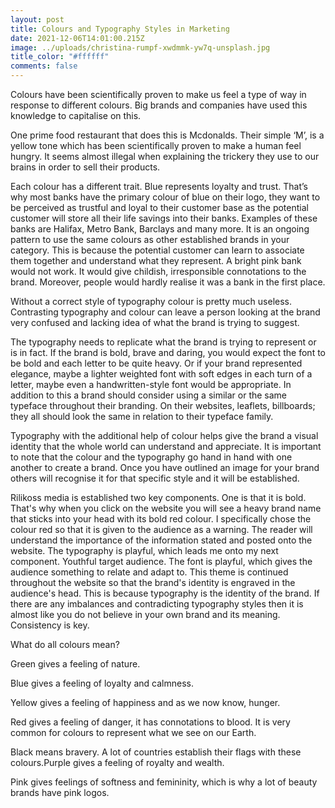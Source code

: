 ```yaml
---
layout: post
title: Colours and Typography Styles in Marketing
date: 2021-12-06T14:01:00.215Z
image: ../uploads/christina-rumpf-xwdmmk-yw7q-unsplash.jpg
title_color: "#ffffff"
comments: false
---
```

Colours have been scientifically proven to make us feel a type of way in response to different colours. Big brands and companies have used this knowledge to capitalise on this.



One prime food restaurant that does this is Mcdonalds. Their simple ‘M’, is a yellow tone which has been scientifically proven to make a human feel hungry. It seems almost illegal when explaining the trickery they use to our brains in order to sell their products.

Each colour has a different trait. Blue represents loyalty and trust. That’s why most banks have the primary colour of blue on their logo, they want to be perceived as trustful and loyal to their customer base as the potential customer will store all their life savings into their banks. Examples of these banks are Halifax, Metro Bank, Barclays and many more. It is an ongoing pattern to use the same colours as other established brands in your category. This is because the potential customer can learn to associate them together and understand what they represent. A bright pink bank would not work. It would give childish, irresponsible connotations to the brand. Moreover, people would hardly realise it was a bank in the first place.



Without a correct style of typography colour is pretty much useless. Contrasting typography and colour can leave a person looking at the brand very confused and lacking idea of what the brand is trying to suggest.



The typography needs to replicate what the brand is trying to represent or is in fact. If the brand is bold, brave and daring, you would expect the font to be bold and each letter to be quite heavy. Or if your brand represented elegance, maybe a lighter weighted font with soft edges in each turn of a letter, maybe even a handwritten-style font would be appropriate. In addition to this a brand should consider using a similar or the same typeface throughout their branding. On their websites, leaflets, billboards; they all should look the same in relation to their typeface family.



Typography with the additional help of colour helps give the brand a visual identity that the whole world can understand and appreciate. It is important to note that the colour and the typography go hand in hand with one another to create a brand. Once you have outlined an image for your brand others will recognise it for that specific style and it will be established.

Rilikoss media is established two key components. One is that it is bold. That's why when you click on the website you will see a heavy brand name that sticks into your head with its bold red colour. I specifically chose the colour red so that it is given to the audience as a warning. The reader will understand the importance of the information stated and posted onto the website. The typography is playful, which leads me onto my next component. Youthful target audience. The font is playful, which gives the audience something to relate and adapt to. This theme is continued throughout the website so that the brand's identity is engraved in the audience's head. This is because typography is the identity of the brand. If there are any imbalances and contradicting typography styles then it is almost like you do not believe in your own brand and its meaning. Consistency is key.





What do all colours mean?



Green gives a feeling of nature.

Blue gives a feeling of loyalty and calmness.

Yellow gives a feeling of happiness and as we now know, hunger.

Red gives a feeling of danger, it has connotations to blood. It is very common for colours to represent what we see on our Earth.

Black means bravery. A lot of countries establish their flags with these colours.Purple gives a feeling of royalty and wealth.

Pink gives feelings of softness and femininity, which is why a lot of beauty brands have pink logos.
